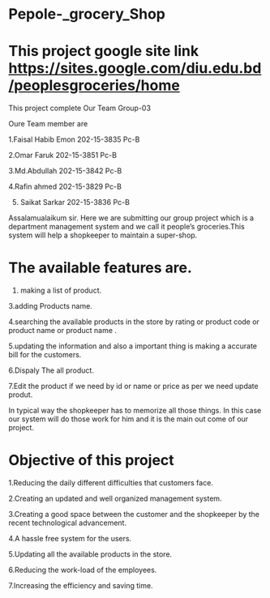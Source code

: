 # Pepole-_grocery_Shop

# This project google site link https://sites.google.com/diu.edu.bd/peoplesgroceries/home

This project complete Our Team Group-03

Oure Team member are

1.Faisal Habib Emon    202-15-3835      Pc-B

2.Omar Faruk           202-15-3851      Pc-B

3.Md.Abdullah          202-15-3842      Pc-B

4.Rafin ahmed          202-15-3829      Pc-B

5. Saikat Sarkar       202-15-3836      Pc-B

Assalamualaikum sir. Here we are submitting our group project which is a department management system and we call it people’s groceries.This system will help a shopkeeper to maintain a super-shop. 

# The available features are.

1. making a list of product. 

3.adding Products name. 

4.searching the available products in the store by rating or product code or product name or product name . 

5.updating the information and also a important thing is making a accurate bill for the customers.

6.Dispaly The all product.

7.Edit the product if we need by id or name or price as per we need update produt.


In typical way the shopkeeper has to memorize all those things. In this case our system will do those work for him and it is the main out come of our project.

# Objective of this project

1.Reducing the daily different difficulties that customers face. 

2.Creating an updated and well organized management system.

3.Creating a good space between the customer and the shopkeeper by the recent technological advancement.

4.A hassle free system for the users.

5.Updating all the available products in the store.

6.Reducing the work-load of the employees.

7.Increasing the efficiency and saving time. 

